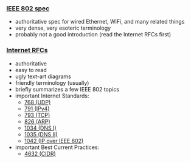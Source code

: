 ### [IEEE 802 spec](http://standards.ieee.org/about/get/802/802.html)
- authoritative spec for wired Ethernet, WiFi, and many related things
- very dense, very esoteric terminology
- probably not a good introduction (read the Internet RFCs first)

### [Internet RFCs](https://www.rfc-editor.org/)
- authoritative
- easy to read
- ugly text-art diagrams
- friendly terminology (usually)
- briefly summarizes a few IEEE 802 topics
- important Internet Standards:
    - [768 (UDP)](http://www.rfc-editor.org/info/rfc768)
    - [791 (IPv4)](http://www.rfc-editor.org/info/rfc791)
    - [793 (TCP)](http://www.rfc-editor.org/info/rfc793)
    - [826 (ARP)](http://www.rfc-editor.org/info/rfc826)
    - [1034 (DNS I)](http://www.rfc-editor.org/info/rfc1034)
    - [1035 (DNS II)](http://www.rfc-editor.org/info/rfc1035)
    - [1042 (IP over IEEE 802)](http://www.rfc-editor.org/info/rfc1042)
- important Best Current Practices:
    - [4632 (CIDR)](http://www.rfc-editor.org/info/rfc4632)
